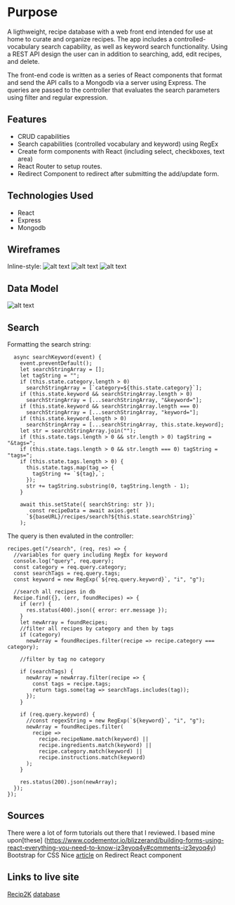 # Purpose
A ligthweight, recipe database with a web front end intended for use at home to curate and organize recipes. The app includes a controlled-vocabulary search capability, as well as keyword search functionality. Using a REST API design the user can in addition to searching, add, edit recipes, and delete. 

The front-end code is written as a series of React components that format and send the API calls to a Mongodb via a server using Express. The  queries are passed to the controller that evaluates the search parameters using filter and regular expression.  


## Features
- CRUD capabilities
- Search capabilities (controlled vocabulary and keyword) using RegEx
- Create form components with React (including select, checkboxes, text area)
- React Router to setup routes.
- Redirect Component to redirect after submitting the add/update form.



## Technologies Used
- React
- Express
- Mongodb

## Wireframes
Inline-style: 
![alt text](https://github.com/pamkadams/recip2K/blob/master/add_wireframe.png)
![alt text](https://github.com/pamkadams/recip2K/blob/master/view_wireframe.png)
![alt text](https://github.com/pamkadams/recip2K/blob/master/search_wireframe.png)

## Data Model

![alt text](https://github.com/pamkadams/recip2K/blob/master/Screen%20Shot%202019-12-10%20at%208.00.54%20PM.png)

## Search
Formatting the search string: 

```
  async searchKeyword(event) {
    event.preventDefault();
    let searchStringArray = [];
    let tagString = "";
    if (this.state.category.length > 0)
      searchStringArray = [`category=${this.state.category}`];
    if (this.state.keyword && searchStringArray.length > 0)
      searchStringArray = [...searchStringArray, "&keyword="];
    if (this.state.keyword && searchStringArray.length === 0)
      searchStringArray = [...searchStringArray, "keyword="];
    if (this.state.keyword.length > 0)
      searchStringArray = [...searchStringArray, this.state.keyword];
    let str = searchStringArray.join("");
    if (this.state.tags.length > 0 && str.length > 0) tagString = "&tags=";
    if (this.state.tags.length > 0 && str.length === 0) tagString = "tags=";
    if (this.state.tags.length > 0) {
      this.state.tags.map(tag => {
        tagString += `${tag},`;
      });
      str += tagString.substring(0, tagString.length - 1);
    }

    await this.setState({ searchString: str });
       const recipeData = await axios.get(
      `${baseURL}/recipes/search?${this.state.searchString}`
    );
```
The query is then evaluted in the controller:
```
recipes.get("/search", (req, res) => {
  //variables for query including RegEx for keyword
  console.log("query", req.query);
  const category = req.query.category;
  const searchTags = req.query.tags;
  const keyword = new RegExp(`${req.query.keyword}`, "i", "g");

  //search all recipes in db
  Recipe.find({}, (err, foundRecipes) => {
    if (err) {
      res.status(400).json({ error: err.message });
    }
    let newArray = foundRecipes;
    //filter all recipes by category and then by tags
    if (category)
      newArray = foundRecipes.filter(recipe => recipe.category === category);

    //filter by tag no category

    if (searchTags) {
      newArray = newArray.filter(recipe => {
        const tags = recipe.tags;
        return tags.some(tag => searchTags.includes(tag));
      });
    }

    if (req.query.keyword) {
      //const regexString = new RegExp(`${keyword}`, "i", "g");
      newArray = foundRecipes.filter(
        recipe =>
          recipe.recipeName.match(keyword) ||
          recipe.ingredients.match(keyword) ||
          recipe.category.match(keyword) ||
          recipe.instructions.match(keyword)
      );
    }

    res.status(200).json(newArray);
  });
});
```

## Sources
There were a lot of form tutorials out there that I reviewed. I based mine upon[these] (https://www.codementor.io/blizzerand/building-forms-using-react-everything-you-need-to-know-iz3eyoq4y#comments-iz3eyoq4y)
Bootstrap for CSS
Nice [article](https://medium.com/@anneeb/redirecting-in-react-4de5e517354a) on Redirect React component

## Links to live site
[Recip2K](http://recip2k.surge.sh/)
[database](https://recip2k.herokuapp.com/recipes)




